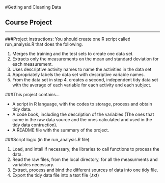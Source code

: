 #Getting and Cleaning Data
## Course Project
---------------------------------------------
###Project instructions:
You should create one R script called run_analysis.R that does the following. 
 1. Merges the training and the test sets to create one data set.
 2. Extracts only the measurements on the mean and standard deviation for each measurement. 
 3. Uses descriptive activity names to name the activities in the data set
 4. Appropriately labels the data set with descriptive variable names. 
 5. From the data set in step 4, creates a second, independent tidy data set with the average of each variable for each      activity and each subject.

###This project contains...
* A script in R language, with the codes to storage, process and obtain tidy data.
* A code book, including the description of the variables (The ones that came in the raw data source and the ones calculated and used in the tidy data contruction).
* A README file with the summary of the project.

###Script logic (in the run_analysis.R file)
 1. Load, and intall if necessary, the libraries to call functions to process the data.
 2. Read the raw files, from the local directory, for all the measurments and  variables necessary.
 3. Extract, process and bind the different sources of data into one tidy file.
 4. Export the tidy data file into a text file (.txt)

